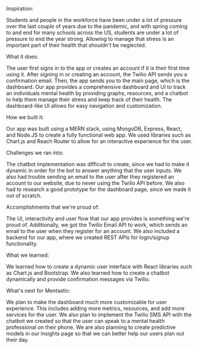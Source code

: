Inspiration:

Students and people in the workforce have been under a lot of pressure over the last couple of years due to the pandemic, and with spring coming to and end for many schools across the US, students are under a lot of pressure to end the year strong. Allowing to manage that stress is an important part of their health that shouldn't be neglected.

What it does:

The user first signs in to the app or creates an account if it is their first time using it. After signing in or creating an account, the Twilio API sends you a confirmation email. Then, the app sends you to the main page, which is the dashboard. Our app provides a comprehensive dashboard and UI to track an individuals mental health by providing graphs, resources, and a chatbot to help them manage their stress and keep track of their health. The dashboard-like UI allows for easy navigation and customization.

How we built it:

Our app was built using a MERN stack, using MongoDB, Express, React, and Node.JS to create a fully functional web app. We used libraries such as Chart.js and Reach Router to allow for an interactive experience for the user.

Challenges we ran into:

The chatbot implementation was difficult to create, since we had to make it dynamic in order for the bot to answer anything that the user inputs. We also had trouble sending an email to the user after they registered an account to our website, due to never using the Twilio API before. We also had to research a good prototype for the dashboard page, since we made it out of scratch.

Accomplishments that we're proud of:

The UI, interactivity and user flow that our app provides is something we're proud of. Additionally, we got the Twilio Email API to work, which sends an email to the user when they register for an account. We also included a backend for our app, where we created REST APIs for login/signup functionality.

What we learned:

We learned how to create a dynamic user interface with React libraries such as Chart.js and Bootstrap. We also learned how to create a chatbot dynamically and provide confirmation messages via Twilio.

What's next for Mentastic:

We plan to make the dashboard much more customizable for user experience. This includes adding more metrics, resources, and add more services for the user. We also plan to implement the Twilio SMS API with the chatbot we created so that the user can speak to a mental health professional on their phone. We are also planning to create predictive models in our insights page so that we can better help our users plan out their day.
